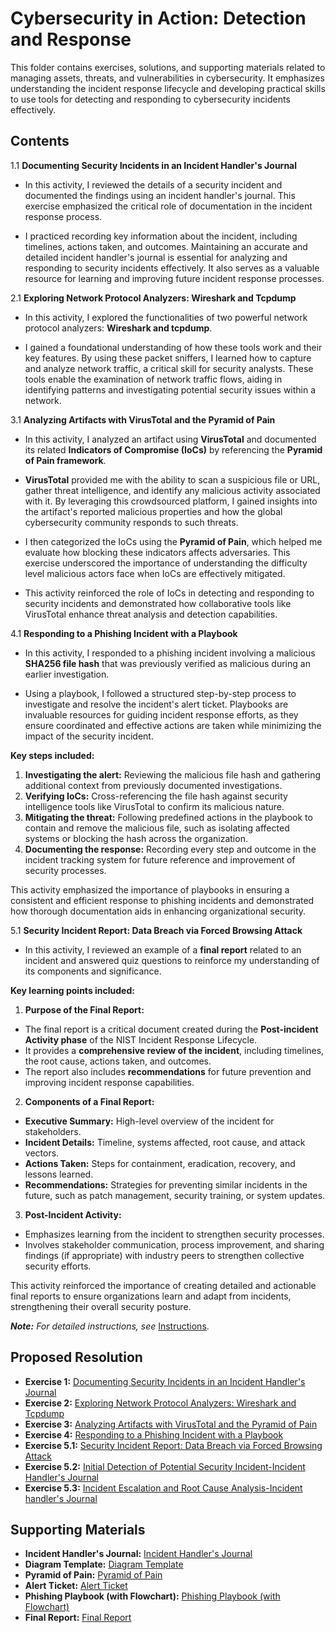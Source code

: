 # Cybersecurity in Action: Detection and Response

This folder contains exercises, solutions, and supporting materials related to managing assets, threats, and vulnerabilities in cybersecurity. It emphasizes understanding the incident response lifecycle and developing practical skills to use tools for detecting and responding to cybersecurity incidents effectively.

## Contents

1.1  **Documenting Security Incidents in an Incident Handler's Journal**

- In this activity, I reviewed the details of a security incident and documented the findings using an incident handler's journal. This exercise emphasized the critical role of documentation in the incident response process.

- I practiced recording key information about the incident, including timelines, actions taken, and outcomes. Maintaining an accurate and detailed incident handler's journal is essential for analyzing and responding to security incidents effectively. It also serves as a valuable resource for learning and improving future incident response processes.

2.1  **Exploring Network Protocol Analyzers: Wireshark and Tcpdump**

- In this activity, I explored the functionalities of two powerful network protocol analyzers: **Wireshark and tcpdump**.

- I gained a foundational understanding of how these tools work and their key features. By using these packet sniffers, I learned how to capture and analyze network traffic, a critical skill for security analysts. These tools enable the examination of network traffic flows, aiding in identifying patterns and investigating potential security issues within a network.

3.1  **Analyzing Artifacts with VirusTotal and the Pyramid of Pain**

- In this activity, I analyzed an artifact using **VirusTotal** and documented its related **Indicators of Compromise (IoCs)** by referencing the **Pyramid of Pain framework**.

- **VirusTotal** provided me with the ability to scan a suspicious file or URL, gather threat intelligence, and identify any malicious activity associated with it. By leveraging this crowdsourced platform, I gained insights into the artifact's reported malicious properties and how the global cybersecurity community responds to such threats.

- I then categorized the IoCs using the **Pyramid of Pain**, which helped me evaluate how blocking these indicators affects adversaries. This exercise underscored the importance of understanding the difficulty level malicious actors face when IoCs are effectively mitigated.

- This activity reinforced the role of IoCs in detecting and responding to security incidents and demonstrated how collaborative tools like VirusTotal enhance threat analysis and detection capabilities.

4.1  **Responding to a Phishing Incident with a Playbook**

- In this activity, I responded to a phishing incident involving a malicious **SHA256 file hash** that was previously verified as malicious during an earlier investigation.

- Using a playbook, I followed a structured step-by-step process to investigate and resolve the incident's alert ticket. Playbooks are invaluable resources for guiding incident response efforts, as they ensure coordinated and effective actions are taken while minimizing the impact of the security incident.

**Key steps included:**

1. **Investigating the alert:** Reviewing the malicious file hash and gathering additional context from previously documented investigations.
2. **Verifying IoCs:** Cross-referencing the file hash against security intelligence tools like VirusTotal to confirm its malicious nature.
3. **Mitigating the threat:** Following predefined actions in the playbook to contain and remove the malicious file, such as isolating affected systems or blocking the hash across the organization.
4. **Documenting the response:** Recording every step and outcome in the incident tracking system for future reference and improvement of security processes.

This activity emphasized the importance of playbooks in ensuring a consistent and efficient response to phishing incidents and demonstrated how thorough documentation aids in enhancing organizational security.

5.1  **Security Incident Report: Data Breach via Forced Browsing Attack**

- In this activity, I reviewed an example of a **final report** related to an incident and answered quiz questions to reinforce my understanding of its components and significance.

**Key learning points included:**

1. **Purpose of the Final Report:**

  * The final report is a critical document created during the **Post-incident Activity phase** of the NIST Incident Response Lifecycle.
  * It provides a **comprehensive review of the incident**, including timelines, the root cause, actions taken, and outcomes.
  * The report also includes **recommendations** for future prevention and improving incident response capabilities.

2. **Components of a Final Report:**

  * **Executive Summary:** High-level overview of the incident for stakeholders.
  * **Incident Details:** Timeline, systems affected, root cause, and attack vectors.
  * **Actions Taken:** Steps for containment, eradication, recovery, and lessons learned.
  * **Recommendations:** Strategies for preventing similar incidents in the future, such as patch management, security training, or system updates.

3. **Post-Incident Activity:**

  * Emphasizes learning from the incident to strengthen security processes.
  * Involves stakeholder communication, process improvement, and sharing findings (if appropriate) with industry peers to strengthen collective security efforts.

This activity reinforced the importance of creating detailed and actionable final reports to ensure organizations learn and adapt from incidents, strengthening their overall security posture.

***Note:** For detailed instructions, see* [Instructions](Instructions.md).

## Proposed Resolution
- **Exercise 1:** [Documenting Security Incidents in an Incident Handler's Journal](https://github.com/Hugh-Kumbi/Cybersecurity-Portfolio/blob/main/V.%20Detection%20and%20Response/1.1%20Hugh_Incident%20Response-Incident%20Handler's%20Journal.pdf)
- **Exercise 2:** [Exploring Network Protocol Analyzers: Wireshark and Tcpdump](https://github.com/Hugh-Kumbi/Cybersecurity-Portfolio/blob/main/V.%20Detection%20and%20Response/2.1%20Hugh_Exploring%20Network%20Protocol%20Analyzers%3A%20Wireshark%20and%20Tcpdump.md)
- **Exercise 3:** [Analyzing Artifacts with VirusTotal and the Pyramid of Pain](https://github.com/Hugh-Kumbi/Cybersecurity-Portfolio/blob/main/V.%20Detection%20and%20Response/3.1%20Hugh_Analyzing%20Artifacts%20with%20VirusTotal%20and%20the%20Pyramid%20of%20Pain-Incident%20Handler's%20Journal.pdf)
- **Exercise 4:** [Responding to a Phishing Incident with a Playbook](https://github.com/Hugh-Kumbi/Cybersecurity-Portfolio/blob/main/V.%20Detection%20and%20Response/4.1%20Hugh_Responding%20to%20a%20Phishing%20Incident%20with%20a%20Playbook.pdf)
- **Exercise 5.1:** [Security Incident Report: Data Breach via Forced Browsing Attack](https://github.com/Hugh-Kumbi/Cybersecurity-Portfolio/blob/main/V.%20Detection%20and%20Response/5.1%20Hugh_Security%20Incident%20Report%3A%20Data%20Breach%20via%20Forced%20Browsing%20Attack.md)
- **Exercise 5.2:** [Initial Detection of Potential Security Incident-Incident Handler's Journal](https://github.com/Hugh-Kumbi/Cybersecurity-Portfolio/blob/main/V.%20Detection%20and%20Response/5.2%20Hugh_Initial%20Detection%20of%20Potential%20Security%20Incident-Incident%20Handler's%20Journal.pdf)
- **Exercise 5.3:** [Incident Escalation and Root Cause Analysis-Incident handler's Journal](https://github.com/Hugh-Kumbi/Cybersecurity-Portfolio/blob/main/V.%20Detection%20and%20Response/5.3%20Hugh_Incident%20Escalation%20and%20Root%20Cause%20Analysis-Incident%20handler's%20Journal.pdf)

## Supporting Materials
- **Incident Handler's Journal:** [Incident Handler's Journal](https://github.com/Hugh-Kumbi/Cybersecurity-Portfolio/blob/main/V.%20Detection%20and%20Response/Incident%20Handler's%20Journal.pdf)
- **Diagram Template:** [Diagram Template](https://github.com/Hugh-Kumbi/Cybersecurity-Portfolio/blob/main/V.%20Detection%20and%20Response/Diagram%20Template.pdf)
- **Pyramid of Pain:** [Pyramid of Pain](https://github.com/Hugh-Kumbi/Cybersecurity-Portfolio/blob/main/V.%20Detection%20and%20Response/Pyramid%20of%20Pain.pdf)
- **Alert Ticket:** [Alert Ticket](https://github.com/Hugh-Kumbi/Cybersecurity-Portfolio/blob/main/V.%20Detection%20and%20Response/Alert%20Ticket.pdf)
- **Phishing Playbook (with Flowchart):** [Phishing Playbook (with Flowchart)](https://github.com/Hugh-Kumbi/Cybersecurity-Portfolio/blob/main/V.%20Detection%20and%20Response/Phishing%20Incident%20Response%20Playbook.pdf)
- **Final Report:** [Final Report](https://github.com/Hugh-Kumbi/Cybersecurity-Portfolio/blob/main/V.%20Detection%20and%20Response/Final%20Report.pdf)
